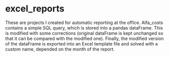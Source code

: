 # excel_reports

These are projects I created for automatic reporting at the office. Alfa_costs contains a simple SQL query, which is stored into a pandas dataFrame. This is modified with some corrections (original dataFrame is kept unchanged so that it can be compared with the modified one). Finally, the modified version of the dataFrame is exported into an Excel template file and solved with a custom name, depended on the month of the report.

